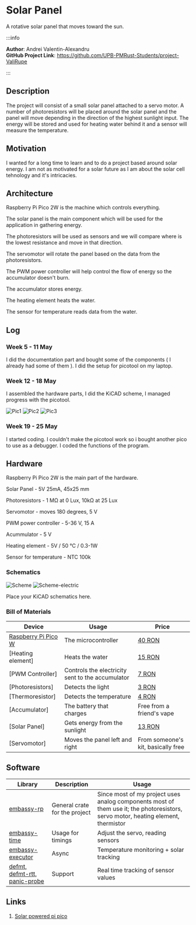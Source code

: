 # Solar Panel
A rotative solar panel that moves toward the sun.

:::info 

**Author**: Andrei Valentin-Alexandru \
**GitHub Project Link**: https://github.com/UPB-PMRust-Students/project-ValiRupe

:::

## Description

The project will consist of a small solar panel attached to a servo motor. A number of photoresistors will be placed around the solar panel and the panel will move depending in the direction of the highest sunlight input. The energy will be stored and used for heating water behind it and a sensor will measure the temperature.


## Motivation

I wanted for a long time to learn and to do a project based around solar energy. I am not as motivated for a solar future as I am about the solar cell tehnology and it's intricacies.

## Architecture 

Raspberry Pi Pico 2W is the machine which controls everything.

The solar panel is the main component which will be used for the application in gathering energy.

The photoresistors will be used as sensors and we will compare where is the lowest resistance and move in that direction.

The servomotor will rotate the panel based on the data from the photoresistors.

The PWM power controller will help control the flow of energy so the accumulator doesn't burn.

The accumulator stores energy.

The heating element heats the water.

The sensor for temperature reads data from the water.

## Log

<!-- write your progress here every week -->

### Week 5 - 11 May

I did the documentation part and bought some of the components ( I already had some of them ). I did the setup for picotool on my laptop.

### Week 12 - 18 May

I assembled the hardware parts, I did the KiCAD scheme, I managed progress with the picotool.

![Pic1](./pic1.webp)
![Pic2](./pic2.webp)
![Pic3](./pic3.webp)

### Week 19 - 25 May

I started coding. I couldn't make the picotool work so i bought another pico to use as a debugger. I coded the functions of the program.

## Hardware

Raspberry Pi Pico 2W is the main part of the hardware.

Solar Panel - 5V 25mA, 45x25 mm

Photoresistors - 1 MΩ at 0 Lux, 10kΩ at 25 Lux

Servomotor - moves 180 degrees, 5 V

PWM power controller - 5-36 V, 15 A

Acummulator - 5 V

Heating element - 5V / 50 ℃ / 0.3-1W

Sensor for temperature - NTC 100k


### Schematics 
![Scheme](./scheme.webp)
![Scheme-electric](./solar.svg)

Place your KiCAD schematics here.

### Bill of Materials

<!-- Fill out this table with all the hardware components that you might need.

The format is 
```
| [Device](link://to/device) | This is used ... | [price](link://to/store) |

```

-->

| Device | Usage | Price |
|--------|--------|-------|
| [Raspberry Pi Pico W](https://www.raspberrypi.com/documentation/microcontrollers/raspberry-pi-pico.html) | The microcontroller | [40 RON](https://www.optimusdigital.ro/en/raspberry-pi-boards/12394-raspberry-pi-pico-w.html) |
| [Heating element] | Heats the water | [15 RON](https://www.optimusdigital.ro/ro/altele/3060-mini-element-de-incalzire-ptc-5v-50-03-1w.html) |
| [PWM Controller] | Controls the electricity sent to the accumulator | [7 RON](https://www.optimusdigital.ro/ro/butoane-i-comutatoare/2387-modul-comutator-pwm-de-putere-5-36-v-15-a.html)| 
[Photoresistors] | Detects the light | [3 RON](https://www.optimusdigital.ro/ro/componente-electronice-altele/1863-fotorezistor-tip-5528.html) |
| [Thermoresistor] | Detects the temperature | [4 RON](https://www.optimusdigital.ro/ro/senzori-senzori-de-temperatura/798-senzor-de-temperatura-100k-ntc.html) |
| [Accumulator] | The battery that charges | Free from a friend's vape |
| [Solar Panel] | Gets energy from the sunlight | [13 RON](https://ardushop.ro/ro/alimentare/1377-mini-panou-fotovoltaic-5v-25ma-6427854020109.html) |
| [Servomotor] | Moves the panel left and right | From someone's kit, basically free |



## Software

| Library | Description | Usage |
|---------|-------------|-------|
| [embassy-rp](https://github.com/embassy-rs/embassy) | General crate for the project | Since most of my project uses analog components most of them use it; the photoresistors, servo motor, heating element, thermistor |
| [embassy-time](https://github.com/embassy-rs/embassy) | Usage for timings | Adjust the servo, reading sensors |
| [embassy-executor](https://github.com/embassy-rs/embassy/tree/main/embassy-executor) | Async | Temperature monitoring + solar tracking |
| [defmt, defmt-rtt, panic-probe](https://github.com/embassy-rs/embassy) | Support | Real time tracking of sensor values |


## Links

<!-- Add a few links that inspired you and that you think you will use for your project -->

1. [Solar powered pi pico](https://www.youtube.com/watch?v=molEMt655YQ)
